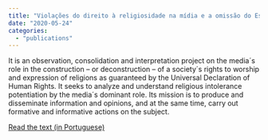 ```yaml
---
title: "Violações do direito à religiosidade na mídia e a omissão do Estado Brasileiro"
date: "2020-05-24"
categories: 
  - "publications"
---
```


It is an observation, consolidation and interpretation project on the media´s role in the construction – or deconstruction – of a society´s rights to worship and expression of religions as guaranteed by the Universal Declaration of Human Rights. It seeks to analyze and understand religious intolerance potentiation by the media´s dominant role. Its mission is to produce and disseminate information and opinions, and at the same time, carry out formative and informative actions on the subject.

[Read the text (in Portuguese)](https://ojuran.wordpress.com/2012/11/14/madrededeus/)
